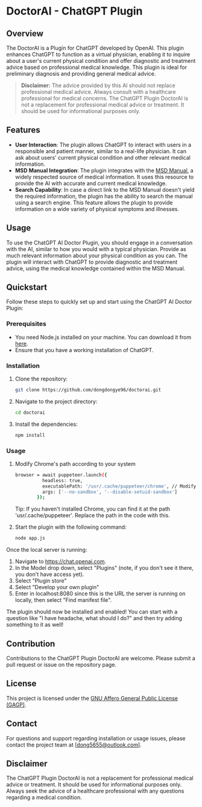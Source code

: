 # DoctorAI - ChatGPT Plugin

## Overview
The DoctorAI is a Plugin for ChatGPT developed by OpenAI. This plugin enhances ChatGPT to function as a virtual physician, enabling it to inquire about a user's current physical condition and offer diagnostic and treatment advice based on professional medical knowledge. This plugin is ideal for preliminary diagnosis and providing general medical advice. 

> **Disclaimer:** The advice provided by this AI should not replace professional medical advice. Always consult with a healthcare professional for medical concerns. The ChatGPT Plugin DoctorAI is not a replacement for professional medical advice or treatment. It should be used for informational purposes only.

## Features
- **User Interaction**: The plugin allows ChatGPT to interact with users in a responsible and patient manner, similar to a real-life physician. It can ask about users' current physical condition and other relevant medical information.
- **MSD Manual Integration**: The plugin integrates with the [MSD Manual](https://www.msdmanuals.com/professional), a widely respected source of medical information. It uses this resource to provide the AI with accurate and current medical knowledge.
- **Search Capability**: In case a direct link to the MSD Manual doesn't yield the required information, the plugin has the ability to search the manual using a search engine. This feature allows the plugin to provide information on a wide variety of physical symptoms and illnesses.

## Usage
To use the ChatGPT AI Doctor Plugin, you should engage in a conversation with the AI, similar to how you would with a typical physician. Provide as much relevant information about your physical condition as you can. The plugin will interact with ChatGPT to provide diagnostic and treatment advice, using the medical knowledge contained within the MSD Manual.

## Quickstart

Follow these steps to quickly set up and start using the ChatGPT AI Doctor Plugin:

### Prerequisites
- You need Node.js installed on your machine. You can download it from [here](https://nodejs.org).
- Ensure that you have a working installation of ChatGPT.

### Installation
1. Clone the repository:
    ```bash
    git clone https://github.com/dongdongye96/doctorai.git
    ```
2. Navigate to the project directory:
    ```bash
    cd doctorai
    ```
3. Install the dependencies:
    ```bash
    npm install 
    ```

### Usage
1. Modify Chrome's path according to your system
    ```bash
    browser = await puppeteer.launch({
              headless: true, 
              executablePath: '/usr/.cache/puppeteer/chrome', // Modify this path according to your system
              args: ['--no-sandbox', '--disable-setuid-sandbox']
            });
    ```
    Tip: If you haven't installed Chrome, you can find it at the path 'usr/.cache/puppeteer'. Replace the path in the code with this.

2. Start the plugin with the following command:
    ```bash
    node app.js
    ```
Once the local server is running:
1. Navigate to https://chat.openai.com.
2. In the Model drop down, select "Plugins" (note, if you don't see it there, you don't have access yet).
3. Select "Plugin store"
4. Select "Develop your own plugin"
5. Enter in localhost:8080 since this is the URL the server is running on locally, then select "Find manifest file".

The plugin should now be installed and enabled! You can start with a question like "I have headache, what should I do?" and then try adding something to it as well!

## Contribution
Contributions to the ChatGPT Plugin DoctorAI are welcome. Please submit a pull request or issue on the repository page.

## License
This project is licensed under the [GNU Affero General Public License (GAGP)](LICENSE).

## Contact
For questions and support regarding installation or usage issues, please contact the project team at [dong5655@outlook.com].

## Disclaimer
The ChatGPT Plugin DoctorAI is not a replacement for professional medical advice or treatment. It should be used for informational purposes only. Always seek the advice of a healthcare professional with any questions regarding a medical condition.

